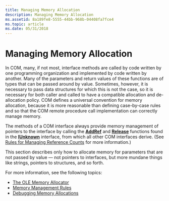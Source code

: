 ```yaml
---
title: Managing Memory Allocation
description: Managing Memory Allocation
ms.assetid: 8a189fe8-5555-44bb-968b-04408fa7fce4
ms.topic: article
ms.date: 05/31/2018
---
```


# Managing Memory Allocation

In COM, many, if not most, interface methods are called by code written by one programming organization and implemented by code written by another. Many of the parameters and return values of these functions are of types that can be passed around by value. Sometimes, however, it is necessary to pass data structures for which this is not the case, so it is necessary for both caller and called to have a compatible allocation and de-allocation policy. COM defines a universal convention for memory allocation, because it is more reasonable than defining case-by-case rules and so that the COM remote procedure call implementation can correctly manage memory.

The methods of a COM interface always provide memory management of pointers to the interface by calling the [**AddRef**](https://msdn.microsoft.com/en-us/library/ms691379(v=VS.85).aspx) and [**Release**](https://msdn.microsoft.com/en-us/library/ms682317(v=VS.85).aspx) functions found in the [**IUnknown**](/windows/desktop/api/Unknwn/nn-unknwn-iunknown) interface, from which all other COM interfaces derive. (See [Rules for Managing Reference Counts](rules-for-managing-reference-counts.md) for more information.)

This section describes only how to allocate memory for parameters that are not passed by value — not pointers to interfaces, but more mundane things like strings, pointers to structures, and so forth.

For more information, see the following topics:

-   [The OLE Memory Allocator](the-ole-memory-allocator.md)
-   [Memory Management Rules](memory-management-rules.md)
-   [Debugging Memory Allocations](debugging-memory-allocations.md)

 

 




